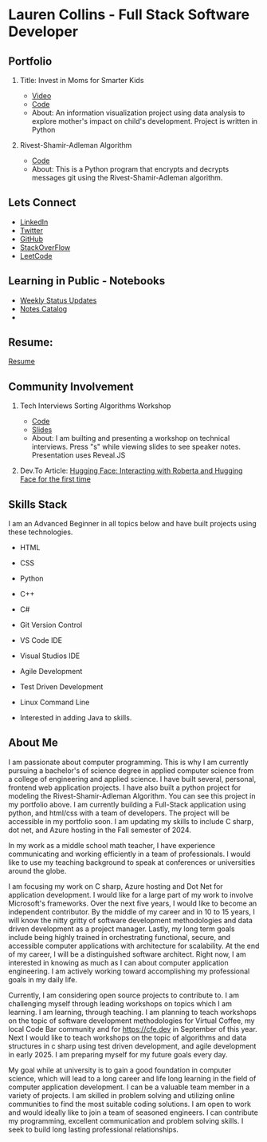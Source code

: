 # Lauren Collins - Full Stack Software Developer 

## Portfolio 

1. Title: Invest in Moms for Smarter Kids

    - [Video](https://youtu.be/_CuoAfAozsQ?si=tFwzSCvvpoZATqCe)
    - [Code](https://github.com/LaurenC2022/-Invest-in-Moms-for-Smarter-Kids.git)
    - About: An information visualization project using data analysis to explore mother's impact on child's development. Project is written in Python

2.  Rivest-Shamir-Adleman Algorithm

    - [Code](https://github.com/LaurenC2022/encryption_RSA)
    - About: This is a Python program that encrypts and decrypts messages git using the Rivest-Shamir-Adleman algorithm.

## Lets Connect 

- [LinkedIn](https://www.linkedin.com/in/laurencollins1190/)
- [Twitter](https://twitter.com/Home_At_Heart_)
- [GitHub](https://github.com/LaurenC2022)
- [StackOverFlow](https://stackoverflow.com/users/17926621/lauren-collins)
- [LeetCode](https://leetcode.com/u/NWsbAqZV89/)

## Learning in Public - Notebooks 

- [Weekly Status Updates](./learnings/learning-in-public.md)
- [Notes Catalog](./learnings/notes-catalog.md)
- 

## Resume: 

[Resume](./images/fullstack-ASP-dot-NET-developer-resume-lauren-collins-2.pdf)

## Community Involvement

1. Tech Interviews Sorting Algorithms Workshop 
    - [Code](https://github.com/codebar-shanghai/Tech_Interviews_Sorting_Algorithms.git)
    - [Slides](https://codebar-shanghai.github.io/Tech_Interviews_Sorting_Algorithms/)
    - About: I am builting and presenting a workshop on technical interviews. Press "s" while viewing slides to see speaker notes. Presentation uses Reveal.JS 

2. Dev.To Article: [Hugging Face: Interacting with Roberta and Hugging Face for the first time](https://dev.to/laurenc2022/hugging-face-interacting-with-roberta-and-hugging-face-for-the-first-time-3feb)

## Skills Stack

I am an Advanced Beginner in all topics below and have built projects using these technologies.

- HTML
- CSS
- Python
- C++
- C#
- Git Version Control
- VS Code IDE
- Visual Studios IDE
- Agile Development
- Test Driven Development
- Linux Command Line

- Interested in adding Java to skills. 

## About Me 

I am passionate about computer programming. This is why I am currently pursuing a bachelor's of science degree in applied computer science from a college of engineering and applied science. I have built several, personal, frontend web application projects. I have also built a python project for modeling the Rivest-Shamir-Adleman Algorithm. You can see this project in my portfolio above. I am currently building a Full-Stack application using python, and html/css with a team of developers. The project will be accessible in my portfolio soon. I am updating my skills to include C sharp, dot net, and Azure hosting in the Fall semester of 2024.

In my work as a middle school math teacher, I have experience communicating and working efficiently in a team of professionals. I would like to use my teaching background to speak at conferences or universities around the globe.

I am focusing my work on C sharp, Azure hosting and Dot Net for application development. I would like for a large part of my work to involve Microsoft's frameworks. Over the next five years, I would like to become an independent contributor. By the middle of my career and in 10 to 15 years, I will know the nitty gritty of software development methodologies and data driven development as a project manager. Lastly, my long term goals include being highly trained in orchestrating functional, secure, and accessible computer applications with architecture for scalability. At the end of my career, I will be a distinguished software architect. Right now, I am interested in knowing as much as I can about computer application engineering. I am actively working toward accomplishing my professional goals in my daily life.

Currently, I am considering open source projects to contribute to. I am challenging myself through leading workshops on topics which I am learning. I am learning, through teaching. I am planning to teach workshops on the topic of software development methodologies for Virtual Coffee, my local Code Bar community and for https://cfe.dev in September of this year. Next I would like to teach workshops on the topic of algorithms and data structures in c sharp using test driven development, and agile development in early 2025. I am preparing myself for my future goals every day.

My goal while at university is to gain a good foundation in computer science, which will lead to a long career and life long learning in the field of computer application development. I can be a valuable team member in a variety of projects. I am skilled in problem solving and utilizing online communities to find the most suitable coding solutions. I am open to work and would ideally like to join a team of seasoned engineers. I can contribute my programming, excellent communication and problem solving skills. I seek to build long lasting professional relationships.
